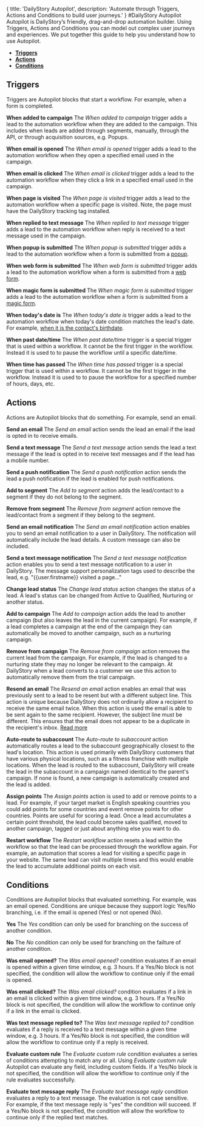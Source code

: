 {
title: 'DailyStory Autopilot',
description: 'Automate through Triggers, Actions and Conditions to build user journeys.'
}
#DailyStory Autopilot
Autopilot is DailyStory’s friendly, drag-and-drop automation builder. Using Triggers, Actions and Conditions you can model out complex user journeys and experiences. We put together this guide to help you understand how to use Autopilot.

* **[Triggers](#triggers)**
* **[Actions](#actions)**
* **[Conditions](#conditions)**

## Triggers <a name="triggers"></a>
Triggers are Autopilot blocks that start a workflow. For example, when a form is completed.

**When added to campaign**
The *When added to campaign* trigger adds a lead to the automation workflow when they are added to the campaign. This includes when leads are added through segments, manually, through the API, or through acquisition sources, e.g. Popups.

**When email is opened**
The *When email is opened* trigger adds a lead to the automation workflow when they open a specified email used in the campaign.

**When email is clicked**
The *When email is clicked* trigger adds a lead to the automation workflow when they click a link in a specified email used in the campaign.

**When page is visited**
The *When page is visited* trigger adds a lead to the automation workflow when a specific page is visited. Note, the page must have the DailyStory tracking tag installed.

**When replied to text message**
The *When replied to text message* trigger adds a lead to the automation workflow when reply is received to a text message used in the campaign.

**When popup is submitted**
The *When popup is submitted* trigger adds a lead to the automation workflow when a form is submitted from a [popup](/acquisition/popups/).

**When web form is submitted**
The *When web form is submitted* trigger adds a lead to the automation workflow when a form is submitted from a [web form](/acquisition/web-forms/).

**When magic form is submitted**
The *When magic form is submitted* trigger adds a lead to the automation workflow when a form is submitted from a [magic form](/acquisition/magic-forms/).

**When today's date is**
The *When today's date is* trigger adds a lead to the automation workflow when today's date condition matches the lead's date. For example, [when it is the contact's birthdate](https://www.dailystory.com/blog/send-a-happy-birthday-message/).

**When past date/time**
The *When past date/time* trigger is a special trigger that is used within a workflow. It cannot be the first trigger in the workflow. Instead it is used to to pause the workflow until a specific date/time.

**When time has passed**
The *When time has passed* trigger is a special trigger that is used within a workflow. It cannot be the first trigger in the workflow. Instead it is used to to pause the workflow for a specified number of hours, days, etc.

## Actions <a name="actions"></a>
Actions are Autopilot blocks that do something. For example, send an email.

**Send an email**
The *Send an email* action sends the lead an email if the lead is opted in to receive emails.

**Send a text message**
The *Send a text message* action sends the lead a text message if the lead is opted in to receive text messages and if the lead has a mobile number.

**Send a push notification**
The *Send a push notification* action sends the lead a push notification if the lead is enabled for push notifications.

**Add to segment**
The *Add to segment* action adds the lead/contact to a segment if they do not belong to the segment.

**Remove from segment**
The *Remove from segment* action remove the lead/contact from a segment if they belong to the segment.

**Send an email notification**
The *Send an email notification* action enables you to send an email notification to a user in DailyStory. The notification will automatically include the lead details. A custom message can also be included.

**Send a text message notification**
The *Send a text message notification* action enables you to send a text message notification to a user in DailyStory. The message support personalization tags used to describe the lead, e.g. "{{user.firstname}} visited a page..."

**Change lead status**
The *Change lead status* action changes the status of a lead. A lead's status can be changed from Active to Qualified, Nurturing or another status.

**Add to campaign**
The *Add to campaign* action adds the lead to another campaign (but also leaves the lead in the current campaign). For example, if a lead completes a campaign at the end of the campaign they can automatically be moved to another campaign, such as a nurturing campaign.

**Remove from campaign**
The *Remove from campaign* action removes the current lead from the campaign. For example, if the lead is changed to a nurturing state they may no longer be relevant to the campaign. At DailyStory when a lead converts to a customer we use this action to automatically remove them from the trial campaign. 

**Resend an email**
The *Resend an email* action enables an email that was previously sent to a lead to be resent but with a different subject line. This action is unique because DailyStory does not ordinarily allow a recipient to receive the same email twice. When this action is used the email is able to be sent again to the same recipient. However, the subject line must be different. This ensures that the email does not appear to be a duplicate in the recipient's inbox. [Read more](https://www.dailystory.com/blog/resend-but-with-new-subject-line/)

**Auto-route to subaccount**
The *Auto-route to subaccount* action automatically routes a lead to the subaccount geographically closest to the lead's location. This action is used primarily with DailyStory customers that have various physical locations, such as a fitness franchise with multiple locations. When the lead is routed to the subaccount, DailyStory will create the lead in the subaccount in a campaign named identical to the parent's campaign. If none is found, a new campaign is automatically created and the lead is added.

**Assign points**
The *Assign points* action is used to add or remove points to a lead. For example, if your target market is English speaking countries you could add points for some countries and event remove points for other countries. Points are useful for scoring a lead. Once a lead accumulates a certain point threshold, the lead could become sales qualified, moved to another campaign, tagged or just about anything else you want to do.

**Restart workflow**
The *Restart workflow* action resets a lead within the workflow so that the lead can be processed through the workflow again. For example, an automation that scores a lead for visiting a specific page in your website. The same lead can visit multiple times and this would enable the lead to accumulate additional points on each visit.

## Conditions <a name="conditions"></a>
Conditions are Autopilot blocks that evaluated something. For example, was an email opened. Conditions are unique because they support logic Yes/No branching, i.e. if the email is opened (Yes) or not opened (No).

**Yes**
The *Yes* condition can only be used for branching on the success of another condition.

**No**
The *No* condition can only be used for branching on the failture of another condition.

**Was email opened?**
The *Was email opened?* condition evaluates if an email is opened within a given time window, e.g. 3 hours. If a Yes/No block is not specified, the condition will allow the workflow to continue only if the email is opened.

**Was email clicked?**
The *Was email clicked?* condition evaluates if a link in an email is clicked within a given time window, e.g. 3 hours. If a Yes/No block is not specified, the condition will allow the workflow to continue only if a link in the email is clicked.

**Was text message replied to?**
The *Was text message replied to?* condition evaluates if a reply is received to a text message within a given time window, e.g. 3 hours. If a Yes/No block is not specified, the condition will allow the workflow to continue only if a reply is received.

**Evaluate custom rule**
The *Evaluate custom rule* condition evaluates a series of conditions attempting to match any or all. Using *Evaluate custom rule* Autopilot can evaluate any field, including custom fields. If a Yes/No block is not specified, the condition will allow the workflow to continue only if the rule evaluates successfully.

**Evaluate text message reply**
The *Evaluate text message reply* condition evaluates a reply to a text message. The evaluation is not case sensitive. For example, if the text message reply is "yes" the condition will succeed. If a Yes/No block is not specified, the condition will allow the workflow to continue only if the replied text matches.
